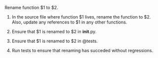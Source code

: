 Rename function $1 to $2. 

1. In the source file where function $1 lives, rename the function to $2. Also, update any references to $1 in any other functions.

2. Ensure that $1 is renamed to $2 in __init__.py.

3. Ensure that $1 is renamed to $2 in @tests.

4. Run tests to ensure that renaming has succeded without regressions.